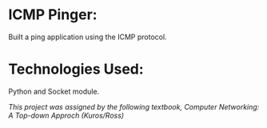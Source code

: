 # ICMP Pinger:
Built a ping application using the ICMP protocol.

# Technologies Used:
Python and Socket module.

*This project was assigned by the following textbook, Computer Networking: A Top-down Approch (Kuros/Ross)*
